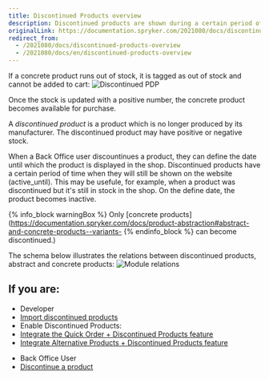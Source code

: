 ```yaml
---
title: Discontinued Products overview
description: Discontinued products are shown during a certain period of time after the manufacturer or a distributor announces that the product is no longer produced.
originalLink: https://documentation.spryker.com/2021080/docs/discontinued-products-overview
redirect_from:
  - /2021080/docs/discontinued-products-overview
  - /2021080/docs/en/discontinued-products-overview
---
```


If a concrete product runs out of stock, it is tagged as out of stock and cannot be added to cart:
![Discontinued PDP](https://spryker.s3.eu-central-1.amazonaws.com/docs/Features/Product+Management/Discontinued+Products/Discontinued+Products+Feature+Overview/discontinued-pdp-page.png)

Once the stock is updated with a positive number, the concrete product becomes available for purchase.

A *discontinued product* is a product which is no longer produced by its manufacturer. The discontinued product may have positive or negative stock.

When a Back Office user discountinues a product, they can define the date until which the product is displayed in the shop. Discontinued products have a certain period of time when they will still be shown on the website (active_until). This may be usefule, for example, when a product was discontinued but it's still in stock in the shop. On the define date, the product becomes inactive. 

{% info_block warningBox %}
Only [concrete products](https://documentation.spryker.com/docs/product-abstraction#abstract-and-concrete-products--variants-
{% endinfo_block %} can become discontinued.)

The schema below illustrates the relations between discontinued products, abstract and concrete products:
![Module relations](https://spryker.s3.eu-central-1.amazonaws.com/docs/Features/Product+Management/Discontinued+Products/Discontinued+Products+Feature+Overview/discontinued-schema.png)


## If you are:

<div class="mr-container">
    <div class="mr-list-container">
        <!-- col1 -->
        <div class="mr-col">
            <ul class="mr-list mr-list-green">
                <li class="mr-title">Developer</li>
                <li><a href="https://documentation.spryker.com/docs/file-details-product-discontinuedcsv" class="mr-link">Import discontinued products</a></li> 
               <li>Enable Discontinued Products:</li>
                <li><a href="https://documentation.spryker.com/docs/en/quick-order-discontinued-products-feature-integration" class="mr-link">Integrate the Quick Order + Discontinued Products feature</a></li>
                <li><a href="https://documentation.spryker.com/docs/alternative-products-discontinued-products-feature-integration" class="mr-link">Integrate Alternative Products + Discontinued Products feature</a></li>
            </ul>
        </div>
        <!-- col2 -->
        <div class="mr-col">
            <ul class="mr-list mr-list-blue">
                <li class="mr-title"> Back Office User</li>
                <li><a href="https://documentation.spryker.com/docs/discontinuing-a-product" class="mr-link">Discontinue a product</a></li>
            </ul>
        </div>
    </div>
</div>



